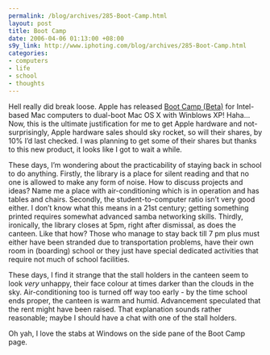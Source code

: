 ```yaml
--- 
permalink: /blog/archives/285-Boot-Camp.html
layout: post
title: Boot Camp
date: 2006-04-06 01:13:00 +08:00
s9y_link: http://www.iphoting.com/blog/archives/285-Boot-Camp.html
categories: 
- computers
- life
- school
- thoughts
---
```

<p class="whiteline"><p>Hell really did break loose. Apple has released <a onclick="_gaq.push(['_trackPageview', '/extlink/www.apple.com/macosx/bootcamp/']);"  href="http://www.apple.com/macosx/bootcamp/">Boot Camp (Beta)</a> for Intel-based Mac computers to dual-boot Mac OS X with Winblows XP! Haha... Now, this is the ultimate justification for me to get Apple hardware and not-surprisingly, Apple hardware sales should sky rocket, so will their shares, by 10% I&#8217;d last checked. I was planning to get some of their shares but thanks to this new product, it looks like I got to wait a while.</p>
</p><p class="whiteline"><p>These days, I&#8217;m wondering about the practicability of staying back in school to do anything. Firstly, the library is a place for silent reading and that no one is allowed to make any form of noise. How to discuss projects and ideas? Name me a place with air-conditioning which is in operation and has tables and chairs. Secondly, the student-to-computer ratio isn&#8217;t very good either. I don&#8217;t know what this means in a 21st century; getting something printed requires somewhat advanced samba networking skills. Thirdly, ironically, the library closes at 5pm, right after dismissal, as does the canteen. Like that how? Those who manage to stay back till 7 pm plus must either have been stranded due to transportation problems, have their own room in (boarding) school or they just have special dedicated activities that require not much of school facilities.</p>
</p><p class="whiteline"><p>These days, I find it strange that the stall holders in the canteen seem to look <i>very</i> unhappy, their face colour at times darker than the clouds in the sky. Air-conditioning too is turned off way too early - by the time school ends proper, the canteen is warm and humid. Advancement speculated that the rent might have been raised. That explanation sounds rather reasonable; maybe I should have a chat with one of the stall holders.</p>
</p><p class="break"><p>Oh yah, I love the stabs at Windows on the side pane of the Boot Camp page.</p></p>

